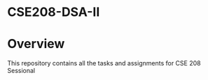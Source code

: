 # CSE208-DSA-II

# Overview

This repository contains all the tasks and assignments for CSE 208 Sessional